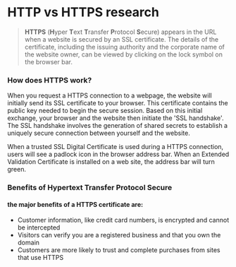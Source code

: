 # HTTP vs HTTPS research

> **HTTPS** (**H**yper **T**ext **T**ransfer **P**rotocol **S**ecure) appears in the URL when a website is secured by an SSL certificate. The details of the certificate, including the issuing authority and the corporate name of the website owner, can be viewed by clicking on the lock symbol on the browser bar.

### How does HTTPS work?
When you request a HTTPS connection to a webpage, the website will initially send its SSL certificate to your browser. This certificate contains the public key needed to begin the secure session. Based on this initial exchange, your browser and the website then initiate the 'SSL handshake'. The SSL handshake involves the generation of shared secrets to establish a uniquely secure connection between yourself and the website.

When a trusted SSL Digital Certificate is used during a HTTPS connection, users will see a padlock icon in the browser address bar. When an Extended Validation Certificate is installed on a web site, the address bar will turn green.

### Benefits of Hypertext Transfer Protocol Secure
#### the major benefits of a HTTPS certificate are:
* Customer information, like credit card numbers, is encrypted and cannot be intercepted
* Visitors can verify you are a registered business and that you own the domain
* Customers are more likely to trust and complete purchases from sites that use HTTPS
